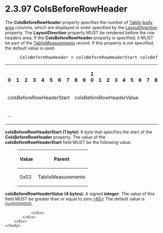 <html dir="LTR" xmlns:mshelp="http://msdn.microsoft.com/mshelp" xmlns:ddue="http://ddue.schemas.microsoft.com/authoring/2003/5" xmlns:xlink="http://www.w3.org/1999/xlink" xmlns:tool="http://www.microsoft.com/tooltip">
    <head>
        <meta http-equiv="Content-Type" content="text/html; CHARSET=utf-8"></meta>
        <meta name="save" content="history"></meta>
        <title>2.3.97 ColsBeforeRowHeader</title>
        <xml>
            <mshelp:toctitle title="2.3.97 ColsBeforeRowHeader"></mshelp:toctitle>
            <mshelp:rltitle title="[MS-RPL]: ColsBeforeRowHeader"></mshelp:rltitle>
            <mshelp:keyword index="A" term="443c2b59-bc83-4235-b282-fbb8277e326e"></mshelp:keyword>
            <mshelp:attr name="DCSext.ContentType" value="open specification"></mshelp:attr>
            <mshelp:attr name="AssetID" value="443c2b59-bc83-4235-b282-fbb8277e326e"></mshelp:attr>
            <mshelp:attr name="TopicType" value="kbRef"></mshelp:attr>
            <mshelp:attr name="DCSext.Title" value="[MS-RPL]: ColsBeforeRowHeader" />
        </xml>
    </head>
    <body>
        <div id="header">
            <h1 class="heading">2.3.97 ColsBeforeRowHeader</h1>
        </div>
        <div id="mainSection">
            <div id="mainBody">
                <div id="allHistory" class="saveHistory"></div>
                <div id="sectionSection0" class="section" name="collapseableSection">
                    

<p>The <b>ColsBeforeRowHeader</b> property specifies the number
of <a href="f8ea94d9-d2b6-4d7f-8dc4-59faa3a98b93.html">Tablix</a> <a href="75ae48f7-746b-4b41-919c-6699fa28b3ef.html#gt_575a1308-df3d-4439-a039-54feac0baf23">body area</a> columns, which
are displayed in order specified by the <a href="8a4b0caa-0ddd-45d0-a9cd-6ead08e8a592.html">LayoutDirection</a> property.
The <b>LayoutDirection</b> property MUST be rendered before the row headers
area. If the <b>ColsBeforeRowHeader</b> property is specified, it MUST be part
of the <a href="2a40ce87-0857-4776-ac72-ba5668c8340a.html">TablixMeasurements</a>
record. If this property is not specified, the default value is used.</p>

<dl>
<dd>
<div><pre> ColsBeforeRowHeader = colsBeforeRowHeaderStart colsBeforeRowHeaderValue
</pre></div>
</dd></dl>

<table>
 <tr>
  <th><p><br>0</p></th>
  <th><p><br>1</p></th>
  <th><p><br>2</p></th>
  <th><p><br>3</p></th>
  <th><p><br>4</p></th>
  <th><p><br>5</p></th>
  <th><p><br>6</p></th>
  <th><p><br>7</p></th>
  <th><p><br>8</p></th>
  <th><p><br>9</p></th>
  <th><p>1<br>0</p></th>
  <th><p><br>1</p></th>
  <th><p><br>2</p></th>
  <th><p><br>3</p></th>
  <th><p><br>4</p></th>
  <th><p><br>5</p></th>
  <th><p><br>6</p></th>
  <th><p><br>7</p></th>
  <th><p><br>8</p></th>
  <th><p><br>9</p></th>
  <th><p>2<br>0</p></th>
  <th><p><br>1</p></th>
  <th><p><br>2</p></th>
  <th><p><br>3</p></th>
  <th><p><br>4</p></th>
  <th><p><br>5</p></th>
  <th><p><br>6</p></th>
  <th><p><br>7</p></th>
  <th><p><br>8</p></th>
  <th><p><br>9</p></th>
  <th><p>3<br>0</p></th>
  <th><p><br>1</p></th>
 </tr>
 <tr>
  <td colspan="8">
  <p>colsBeforeRowHeaderStart</p>
  </td>
  <td colspan="24">
  <p>colsBeforeRowHeaderValue</p>
  </td>
 </tr>
 <tr>
  <td colspan="8">
  <p>...</p>
  </td>
  
 </tr>
</table>

<p><b>colsBeforeRowHeaderStart (1 byte): </b>A byte that
specifies the start of the <b>ColsBeforeRowHeader</b> property. The value of
the <b>colsBeforeRowHeaderStart</b> field MUST be the following value.</p>

<dl>
<dd>
<table>
 <thead>
  <tr>
   <th>
   <p>Value</p>
   </th>
   <th>
   <p>Parent</p>
   </th>
  </tr>
 </thead>
 <tr>
  <td>
  <p>0x02</p>
  </td>
  <td>
  <p>TablixMeasurements</p>
  </td>
 </tr>
</table>
</dd></dl>

<p><b>colsBeforeRowHeaderValue (4 bytes): </b>A signed <b>integer</b>.
The value of this field MUST be greater than or equal to zero.<a id="Appendix_A_Target_60"></a><a href="1d022514-2a2f-41df-b2f8-36f19e474fa5.html#Appendix_A_60" aria-label="Product behavior note 60">&lt;60&gt;</a> The default value is
0x00000000.</p>


                </div>
            </div>
        </div>
    </body>
</html>